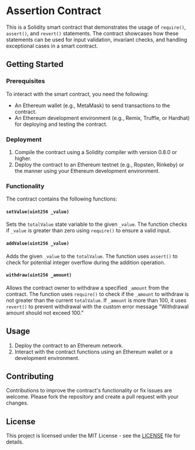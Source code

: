 # Assertion Contract

This is a Solidity smart contract that demonstrates the usage of `require()`, `assert()`, and `revert()` statements. The contract showcases how these statements can be used for input validation, invariant checks, and handling exceptional cases in a smart contract.

## Getting Started

### Prerequisites

To interact with the smart contract, you need the following:

- An Ethereum wallet (e.g., MetaMask) to send transactions to the contract.
- An Ethereum development environment (e.g., Remix, Truffle, or Hardhat) for deploying and testing the contract.

### Deployment

1. Compile the contract using a Solidity compiler with version 0.8.0 or higher.
2. Deploy the contract to an Ethereum testnet (e.g., Ropsten, Rinkeby) or the manner using your Ethereum development environment.

### Functionality

The contract contains the following functions:

#### `setValue(uint256 _value)`

Sets the `totalValue` state variable to the given `_value`. The function checks if `_value` is greater than zero using `require()` to ensure a valid input.

#### `addValue(uint256 _value)`

Adds the given `_value` to the `totalValue`. The function uses `assert()` to check for potential integer overflow during the addition operation.

#### `withdraw(uint256 _amount)`

Allows the contract owner to withdraw a specified `_amount` from the contract. The function uses `require()` to check if the `_amount` to withdraw is not greater than the current `totalValue`. If `_amount` is more than 100, it uses `revert()` to prevent withdrawal with the custom error message "Withdrawal amount should not exceed 100."

## Usage

1. Deploy the contract to an Ethereum network.
2. Interact with the contract functions using an Ethereum wallet or a development environment.

## Contributing

Contributions to improve the contract's functionality or fix issues are welcome. Please fork the repository and create a pull request with your changes.

## License

This project is licensed under the MIT License - see the [LICENSE](LICENSE) file for details.
